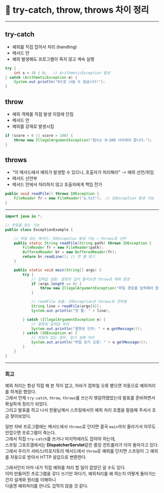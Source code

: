 # 📌 try-catch, throw, throws 차이 정리

---

## try-catch
- 예외를 직접 잡아서 처리 (handling)
- 메서드 안
- 예외 발생해도 프로그램이 죽지 않고 계속 실행

```java
try {
    int x = 10 / 0;   // ArithmeticException 발생
} catch (ArithmeticException e) {
    System.out.println("0으로 나눌 수 없습니다!");
}
```

## throw
- 예외 객체를 직접 발생 지점에 던짐
- 메서드 안
- 예외를 강제로 발생시킴

```java
if (score < 0 || score > 100) {
    throw new IllegalArgumentException("점수는 0~100 사이여야 합니다.");
}
```

## throws
- "이 메서드에서 예외가 발생할 수 있으니, 호출자가 처리해라" -> 예외 선언/위임
- 메서드 선언부
- 메서드 안에서 처리하지 않고 호출자에게 책임 전가

```java
public void readFile() throws IOException {
    FileReader fr = new FileReader("a.txt");  // IOException 발생 가능
}
```

***

```java
import java.io.*;

// 파일을 읽는 기능
public class ExceptionExample {

    // 파일 읽는 메서드: IOException 발생 가능 → throws로 선언
    public static String readFile(String path) throws IOException {
        FileReader fr = new FileReader(path);
        BufferedReader br = new BufferedReader(fr);
        return br.readLine(); // 첫 줄 읽기
    }

    public static void main(String[] args) {
        try {
            // 입력값 검증: 잘못된 값이 들어오면 throw로 예외 발생
            if (args.length == 0) {
                throw new IllegalArgumentException("파일 경로를 입력해야 합니다.");
            }

            // readFile 호출: IOException은 throws로 전파됨
            String line = readFile(args[0]);
            System.out.println("첫 줄: " + line);

        } catch (IllegalArgumentException e) {
            // 잘못된 입력값 처리
            System.out.println("잘못된 인자: " + e.getMessage());
        } catch (IOException e) {
            // 파일이 없는 경우, 읽기 실패 처리
            System.out.println("파일 읽기 오류: " + e.getMessage());
        }
    }
}
```

***

### 회고
예외 처리는 항상 직접 해 본 적이 없고, 자바가 컴파일 오류 뱉으면 자동으로 예외처리를 하게끔 했었다.  
그래서 언제 `try-catch`, `throw`, `throws`를 쓰는지 헷갈려했었는데 발표를 준비하면서 확실하게 정리가 되었다.  
그리고 발표를 하고 나서 한울님께서 스프링에서의 예외 처리 흐름을 말씀해 주셔서 조금 찾아보았다.  

일반 자바 프로그램에는 메서드에서 `throws`로 던지면 결국 `main`까지 올라가서 아무도 안잡으면 프로그램이 죽는다.  
그래서 직접 `try-catch`를 쓰거나 마지막에라도 잡아야 하는데,  
스프링 그포르갬에서는 **DispatcherServlet**같은 중앙 컨트롤러가 이미 돌아가고 있다.  
그래서 우리가 서비스/리포지토리 메서드에서 `throw`로 예외를 던지면 스프링이 그 예외를 자동으로 받아서 HTTP 응답으로 변환한다.  

그래서인지 아마 내가 직접 예외를 처리 할 일이 없었던 걸 수도 있다.  
이미 만들어진 프로그램을 갖다 쓰기만 하다가, 예외처리를 왜 하는지 어떻게 돌아가는건지 설계와 원리를 이해하니  
다음엔 예외처리를 만나도 겁먹지 않을 것 같다.  